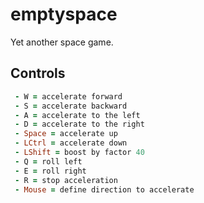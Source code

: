 # emptyspace
Yet another space game.

## Controls
```ruby
 - W = accelerate forward
 - S = accelerate backward
 - A = accelerate to the left
 - D = accelerate to the right
 - Space = accelerate up
 - LCtrl = accelerate down
 - LShift = boost by factor 40
 - Q = roll left
 - E = roll right
 - R = stop acceleration
 - Mouse = define direction to accelerate
```
